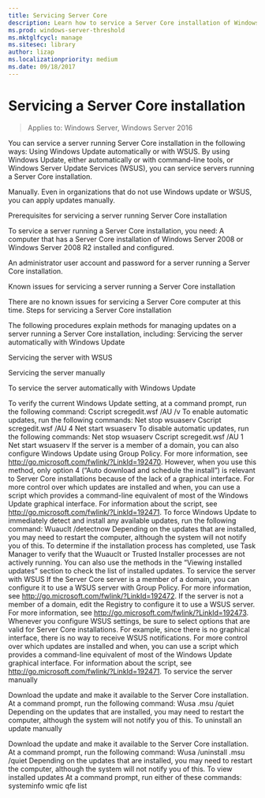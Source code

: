 ```yaml
---
title: Servicing Server Core
description: Learn how to service a Server Core installation of Windows Server
ms.prod: windows-server-threshold
ms.mktglfcycl: manage
ms.sitesec: library
author: lizap
ms.localizationpriority: medium
ms.date: 09/18/2017
---
```

# Servicing a Server Core installation

> Applies to: Windows Server, Windows Server 2016

You can service a server running Server Core installation in the following ways:
Using Windows Update automatically or with WSUS. By using Windows Update, either automatically or with command-line tools, or Windows Server Update Services (WSUS), you can service servers running a Server Core installation.

Manually. Even in organizations that do not use Windows update or WSUS, you can apply updates manually.

Prerequisites for servicing a server running Server Core installation

To service a server running a Server Core installation, you need:
A computer that has a Server Core installation of Windows Server 2008 or Windows Server 2008 R2 installed and configured.

An administrator user account and password for a server running a Server Core installation.

Known issues for servicing a server running a Server Core installation

There are no known issues for servicing a Server Core computer at this time.
Steps for servicing a Server Core installation

The following procedures explain methods for managing updates on a server running a Server Core installation, including:
Servicing the server automatically with Windows Update

Servicing the server with WSUS

Servicing the server manually


To service the server automatically with Windows Update

To verify the current Windows Update setting, at a command prompt, run the following command:
Cscript scregedit.wsf /AU /v 
To enable automatic updates, run the following commands:
Net stop wsuaserv 
Cscript scregedit.wsf /AU 4 
Net start wsuaserv 
To disable automatic updates, run the following commands:
Net stop wsuaserv 
Cscript scregedit.wsf /AU 1 
Net start wsuaserv 
If the server is a member of a domain, you can also configure Windows Update using Group Policy. For more information, see http://go.microsoft.com/fwlink/?LinkId=192470. However, when you use this method, only option 4 (“Auto download and schedule the install”) is relevant to Server Core installations because of the lack of a graphical interface. For more control over which updates are installed and when, you can use a script which provides a command-line equivalent of most of the Windows Update graphical interface. For information about the script, see http://go.microsoft.com/fwlink/?LinkId=192471.
To force Windows Update to immediately detect and install any available updates, run the following command:
Wuauclt /detectnow 
Depending on the updates that are installed, you may need to restart the computer, although the system will not notify you of this. To determine if the installation process has completed, use Task Manager to verify that the Wuauclt or Trusted Installer processes are not actively running. You can also use the methods in the “Viewing installed updates” section to check the list of installed updates.
To service the server with WSUS 
If the Server Core server is a member of a domain, you can configure it to use a WSUS server with Group Policy. For more information, see http://go.microsoft.com/fwlink/?LinkId=192472.
If the server is not a member of a domain, edit the Registry to configure it to use a WSUS server. For more information, see http://go.microsoft.com/fwlink/?LinkId=192473.
Whenever you configure WSUS settings, be sure to select options that are valid for Server Core installations. For example, since there is no graphical interface, there is no way to receive WSUS notifications. For more control over which updates are installed and when, you can use a script which provides a command-line equivalent of most of the Windows Update graphical interface. For information about the script, see http://go.microsoft.com/fwlink/?LinkId=192471.
To service the server manually

Download the update and make it available to the Server Core installation.
At a command prompt, run the following command:
Wusa <update>.msu /quiet 
Depending on the updates that are installed, you may need to restart the computer, although the system will not notify you of this.
To uninstall an update manually

Download the update and make it available to the Server Core installation.
At a command prompt, run the following command:
Wusa /uninstall <update>.msu /quiet 
Depending on the updates that are installed, you may need to restart the computer, although the system will not notify you of this.
To view installed updates 
At a command prompt, run either of these commands:
systeminfo 
wmic qfe list 